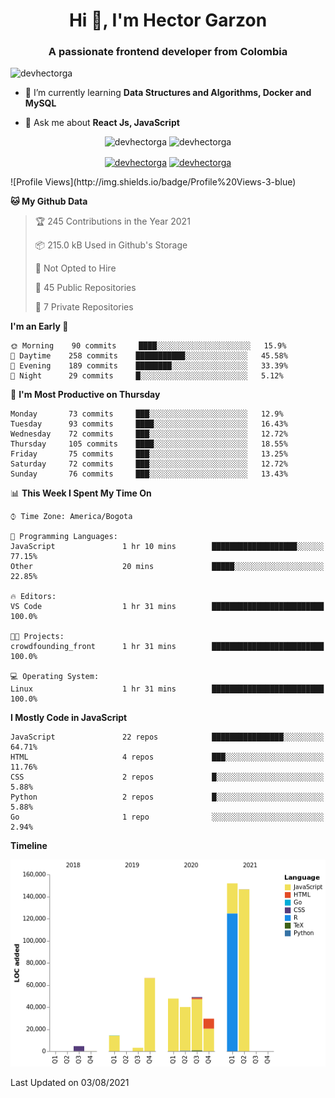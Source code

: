 <h1 align="center">Hi 👋, I'm Hector Garzon</h1>
<h3 align="center">A passionate frontend developer from Colombia</h3>

<p align="left"> <img src="https://komarev.com/ghpvc/?username=devhectorga" alt="devhectorga" /> </p>

- 🌱 I’m currently learning **Data Structures and Algorithms, Docker and MySQL**

- 💬 Ask me about **React Js, JavaScript**

<p align="center"> <img src="https://github-readme-stats.vercel.app/api?username=devhectorga&count_private=true&show_icons=true" alt="devhectorga" /> <img src="https://github-readme-stats.vercel.app/api/top-langs/?username=devhectorga&layout=compact" alt="devhectorga" /></p>

<p align="center">
<a href="https://twitter.com/devhectorga" target="blank"><img align="center" src="https://cdn.jsdelivr.net/npm/simple-icons@3.0.1/icons/twitter.svg" alt="devhectorga" height="20" width="20" /></a>
<a href="https://linkedin.com/in/devhectorga" target="blank"><img align="center" src="https://cdn.jsdelivr.net/npm/simple-icons@3.0.1/icons/linkedin.svg" alt="devhectorga" height="20" width="20" /></a>
</p>
<!--START_SECTION:waka-->
![Profile Views](http://img.shields.io/badge/Profile%20Views-3-blue)

**🐱 My Github Data** 

> 🏆 245 Contributions in the Year 2021
 > 
> 📦 215.0 kB Used in Github's Storage 
 > 
> 🚫 Not Opted to Hire
 > 
> 📜 45 Public Repositories 
 > 
> 🔑 7 Private Repositories  
 > 
**I'm an Early 🐤** 

```text
🌞 Morning    90 commits     ████░░░░░░░░░░░░░░░░░░░░░   15.9% 
🌆 Daytime    258 commits    ███████████░░░░░░░░░░░░░░   45.58% 
🌃 Evening    189 commits    ████████░░░░░░░░░░░░░░░░░   33.39% 
🌙 Night      29 commits     █░░░░░░░░░░░░░░░░░░░░░░░░   5.12%

```
📅 **I'm Most Productive on Thursday** 

```text
Monday       73 commits     ███░░░░░░░░░░░░░░░░░░░░░░   12.9% 
Tuesday      93 commits     ████░░░░░░░░░░░░░░░░░░░░░   16.43% 
Wednesday    72 commits     ███░░░░░░░░░░░░░░░░░░░░░░   12.72% 
Thursday     105 commits    ████░░░░░░░░░░░░░░░░░░░░░   18.55% 
Friday       75 commits     ███░░░░░░░░░░░░░░░░░░░░░░   13.25% 
Saturday     72 commits     ███░░░░░░░░░░░░░░░░░░░░░░   12.72% 
Sunday       76 commits     ███░░░░░░░░░░░░░░░░░░░░░░   13.43%

```


📊 **This Week I Spent My Time On** 

```text
⌚︎ Time Zone: America/Bogota

💬 Programming Languages: 
JavaScript               1 hr 10 mins        ███████████████████░░░░░░   77.15% 
Other                    20 mins             █████░░░░░░░░░░░░░░░░░░░░   22.85%

🔥 Editors: 
VS Code                  1 hr 31 mins        █████████████████████████   100.0%

🐱‍💻 Projects: 
crowdfounding_front      1 hr 31 mins        █████████████████████████   100.0%

💻 Operating System: 
Linux                    1 hr 31 mins        █████████████████████████   100.0%

```

**I Mostly Code in JavaScript** 

```text
JavaScript               22 repos            ████████████████░░░░░░░░░   64.71% 
HTML                     4 repos             ███░░░░░░░░░░░░░░░░░░░░░░   11.76% 
CSS                      2 repos             █░░░░░░░░░░░░░░░░░░░░░░░░   5.88% 
Python                   2 repos             █░░░░░░░░░░░░░░░░░░░░░░░░   5.88% 
Go                       1 repo              ░░░░░░░░░░░░░░░░░░░░░░░░░   2.94%

```


**Timeline**

![Chart not found](https://raw.githubusercontent.com/devHectorGa/devHectorGa/master/charts/bar_graph.png) 


 Last Updated on 03/08/2021
<!--END_SECTION:waka-->
